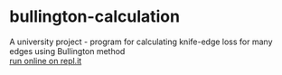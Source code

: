 # bullington-calculation
A university project - program for calculating knife-edge loss for many edges using Bullington method  
[run online on repl.it](https://repl.it/@Tomaszu97/bullington-calculation)
